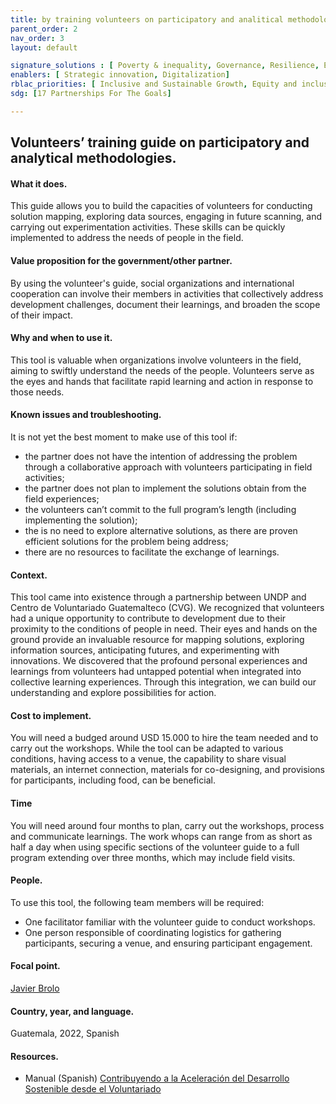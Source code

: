 ```yaml
---
title: by training volunteers on participatory and analitical methodologies
parent_order: 2
nav_order: 3
layout: default

signature_solutions : [ Poverty & inequality, Governance, Resilience, Environment, Energy, Gender equality]
enablers: [ Strategic innovation, Digitalization]
rblac_priorities: [ Inclusive and Sustainable Growth, Equity and inclusion]
sdg: [17 Partnerships For The Goals]

---
```

## Volunteers’ training guide on participatory and analytical methodologies.

#### What it does. 
This guide allows you to build the capacities of volunteers for conducting solution mapping, exploring data sources, engaging in future scanning, and carrying out experimentation activities. These skills can be quickly implemented to address the needs of people in the field. 

#### Value proposition for the government/other partner. 
By using the volunteer's guide, social organizations and international cooperation can involve their members in activities that collectively address development challenges, document their learnings, and broaden the scope of their impact.  

#### Why and when to use it. 
This tool is valuable when organizations involve volunteers in the field, aiming to swiftly understand the needs of the people. Volunteers serve as the eyes and hands that facilitate rapid learning and action in response to those needs. 

#### Known issues and troubleshooting. 
It is not yet the best moment to make use of this tool if:
- the partner does not have the intention of addressing the problem through a collaborative approach with volunteers participating in field activities;  
- the partner does not plan to implement the solutions obtain from the field experiences;  
- the volunteers can’t commit to the full program’s length (including implementing the solution);  
- the is no need to explore alternative solutions, as there are proven efficient solutions for the problem being address;  
- there are no resources to facilitate the exchange of learnings.

#### Context. 
This tool came into existence through a partnership between UNDP and Centro de Voluntariado Guatemalteco (CVG). We recognized that volunteers had a unique opportunity to contribute to development due to their proximity to the conditions of people in need. Their eyes and hands on the ground provide an invaluable resource for mapping solutions, exploring information sources, anticipating futures, and experimenting with innovations. We discovered that the profound personal experiences and learnings from volunteers had untapped potential when integrated into collective learning experiences. Through this integration, we can build our understanding and explore possibilities for action.  

#### Cost to implement. 
You will need a budged around USD 15.000 to hire the team needed and to carry out the workshops. While the tool can be adapted to various conditions, having access to a venue, the capability to share visual materials, an internet connection, materials for co-designing, and provisions for participants, including food, can be beneficial. 

#### Time
You will need around four months to plan, carry out the workshops, process and communicate learnings. The work whops can range from as short as half a day when using specific sections of the volunteer guide to a full program extending over three months, which may include field visits. 

#### People. 
To use this tool, the following team members will be required:
- One facilitator familiar with the volunteer guide to conduct workshops.  
- One person responsible of coordinating logistics for gathering participants, securing a venue, and ensuring participant engagement. 

#### Focal point. 
[Javier Brolo](https://undp-accelerator-labs.github.io/Innovation-Toolkit-for-UNDP-Signature-Solutions/contributors/Javier%20Brolo.html)

#### Country, year, and language. 
Guatemala, 2022, Spanish 

#### Resources. 
- Manual (Spanish) [Contribuyendo a la Aceleración del Desarrollo Sostenible desde el Voluntariado](https://www.undp.org/es/guatemala/publicaciones/contribuyendo-la-aceleracion-del-desarrollo-sostenible-desde-el-voluntariado) 

